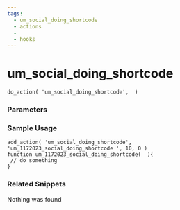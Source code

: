 ```yaml
---
tags: 
  - um_social_doing_shortcode
  - actions
  - 
  - hooks
---
```

# um\_social\_doing\_shortcode

``` php:no-line-numbers
do_action( 'um_social_doing_shortcode',  )
```
<div class='hook-sep'></div>

### Parameters

<div class='hook-sep'></div>



### Sample Usage

``` php:no-line-numbers
add_action( 'um_social_doing_shortcode', 'um_1172023_social_doing_shortcode ', 10, 0 )
function um_1172023_social_doing_shortcode(  ){
 // do something
}
```
<div class='hook-sep'></div>



### Related Snippets

Nothing was found

